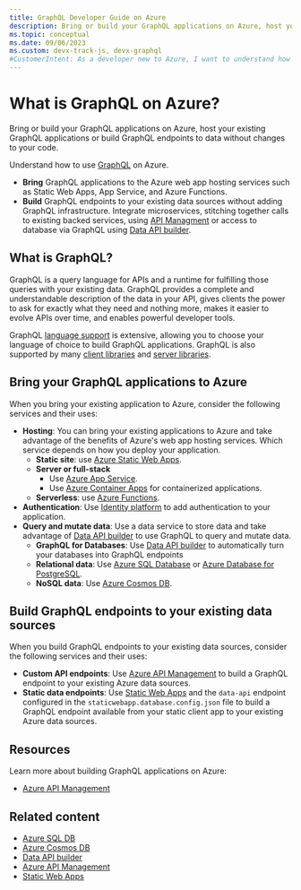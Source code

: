 ```yaml
---
title: GraphQL Developer Guide on Azure
description: Bring or build your GraphQL applications on Azure, host your existing GraphQL applications or build GraphQL endpoints to data without changes to your code.
ms.topic: conceptual
ms.date: 09/06/2023
ms.custom: devx-track-js, devx-graphql
#CustomerIntent: As a developer new to Azure, I want to understand how to bring or build GraphQL applications with Azure so that my application runs without any more work than is necessary. 
---
```


# What is GraphQL on Azure?

Bring or build your GraphQL applications on Azure, host your existing GraphQL applications or build GraphQL endpoints to data without changes to your code.

Understand how to use [GraphQL](https://graphql.org/) on Azure. 

* **Bring** GraphQL applications to the Azure web app hosting services such as Static Web Apps, App Service, and Azure Functions.
* **Build** GraphQL endpoints to your existing data sources without adding GraphQL infrastructure. Integrate microservices, stitching together calls to existing backed services, using [API Managment](/azure/api-management/graphql-apis-overview) or access to database via GraphQL using [Data API builder](/azure/data-api-builder/overview-to-data-api-builder).

## What is GraphQL?

GraphQL is a query language for APIs and a runtime for fulfilling those queries with your existing data. GraphQL provides a complete and understandable description of the data in your API, gives clients the power to ask for exactly what they need and nothing more, makes it easier to evolve APIs over time, and enables powerful developer tools.

GraphQL [language support](https://graphql.org/code/) is extensive, allowing you to choose your language of choice to build GraphQL applications. GraphQL is also supported by many [client libraries](https://graphql.org/code/#graphql-clients) and [server libraries](https://graphql.org/code/#graphql-servers).

## Bring your GraphQL applications to Azure

When you bring your existing application to Azure, consider the following services and their uses:
* **Hosting**: You can bring your existing applications to Azure and take advantage of the benefits of Azure's web app hosting services. Which service depends on how you deploy your application. 
    * **Static site**: use [Azure Static Web Apps](/azure/static-web-apps/). 
    * **Server or full-stack**
        * Use [Azure App Service](/azure/app-service/). 
        * Use [Azure Container Apps](/azure/container-apps/) for containerized applications.
    * **Serverless**: use [Azure Functions](/azure/azure-functions/).
* **Authentication**: Use [Identity platform](/azure/active-directory/develop/) to add authentication to your application.
* **Query and mutate data**: Use a data service to store data and take advantage of [Data API builder](/azure/data-api-builder/overview-to-data-api-builder) to use GraphQL to query and mutate data.
    * **GraphQL for Databases**: Use [Data API builder](/azure/data-api-builder/overview-to-data-api-builder) to automatically turn your databases into GraphQL endpoints
    * **Relational data**: Use [Azure SQL Database](/azure/sql-database/) or [Azure Database for PostgreSQL](/azure/postgresql/).
    * **NoSQL data**: Use [Azure Cosmos DB](/azure/cosmos-db/).

## Build GraphQL endpoints to your existing data sources

When you build GraphQL endpoints to your existing data sources, consider the following services and their uses:

* **Custom API endpoints**: Use [Azure API Management](/azure/api-management/graphql-apis-overview) to build a GraphQL endpoint to your existing Azure data sources.
* **Static data endpoints**: Use [Static Web Apps](/azure/static-web-apps/database-azure-cosmos-db?tabs=bash) and the `data-api` endpoint configured in the `staticwebapp.database.config.json` file to build a GraphQL endpoint available from your static client app to your existing Azure data sources.


## Resources

Learn more about building GraphQL applications on Azure:

* [Azure API Management](/azure/api-management/graphql-apis-overview)

## Related content

* [Azure SQL DB](/azure/azure-sql/)
* [Azure Cosmos DB](/azure/cosmos-db/)
* [Data API builder](/azure/data-api-builder/overview-to-data-api-builder)
* [Azure API Management](/azure/api-management/graphql-apis-overview)
* [Static Web Apps](/azure/static-web-apps/database-overview)
